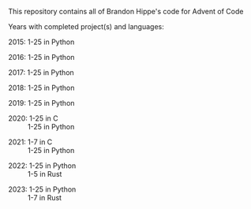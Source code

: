 This repository contains all of Brandon Hippe's code for Advent of Code

Years with completed project(s) and languages:

2015: 1-25 in Python

2016: 1-25 in Python

2017: 1-25 in Python

2018: 1-25 in Python

2019: 1-25 in Python

2020: 1-25 in C\
&nbsp;&nbsp;&nbsp;&nbsp;&nbsp;&nbsp;&nbsp;&nbsp;&nbsp;&nbsp;1-25 in Python

2021: 1-7 in C\
&nbsp;&nbsp;&nbsp;&nbsp;&nbsp;&nbsp;&nbsp;&nbsp;&nbsp;&nbsp;1-25 in Python

2022: 1-25 in Python\
&nbsp;&nbsp;&nbsp;&nbsp;&nbsp;&nbsp;&nbsp;&nbsp;&nbsp;&nbsp;1-5 in Rust

2023: 1-25 in Python\
&nbsp;&nbsp;&nbsp;&nbsp;&nbsp;&nbsp;&nbsp;&nbsp;&nbsp;&nbsp;1-7 in Rust
